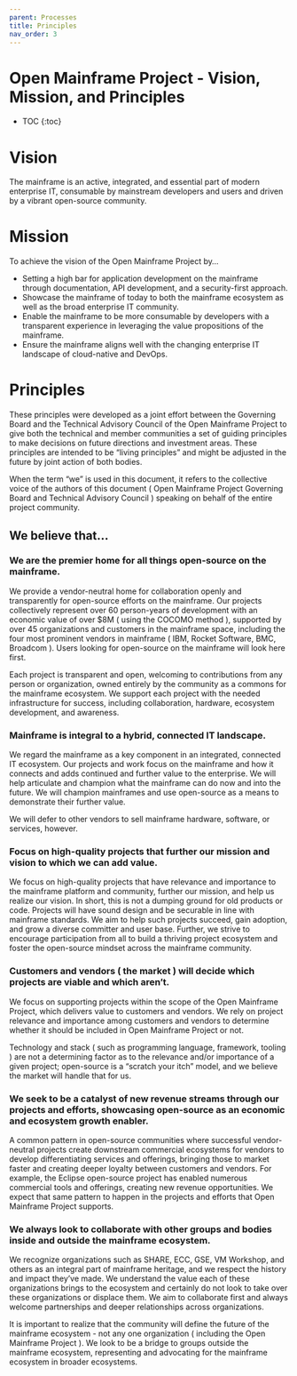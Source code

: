 ```yaml
---
parent: Processes
title: Principles
nav_order: 3
---
```


# Open Mainframe Project - Vision, Mission, and Principles

* TOC
{:toc}

# Vision

The mainframe is an active, integrated, and essential part of modern enterprise IT, consumable by mainstream developers and users and driven by a vibrant open-source community.


# Mission

To achieve the vision of the Open Mainframe Project by…

* Setting a high bar for application development on the mainframe through documentation, API development, and a security-first approach.
* Showcase the mainframe of today to both the mainframe ecosystem as well as the broad enterprise IT community.
* Enable the mainframe to be more consumable by developers with a transparent experience in leveraging the value propositions of the mainframe.
* Ensure the mainframe aligns well with the changing enterprise IT landscape of cloud-native and DevOps.


# Principles

These principles were developed as a joint effort between the Governing Board and the Technical Advisory Council of the Open Mainframe Project to give both the technical and member communities a set of guiding principles to make decisions on future directions and investment areas. These principles are intended to be “living principles” and might be adjusted in the future by joint action of both bodies.

When the term “we” is used in this document, it refers to the collective voice of the authors of this document ( Open Mainframe Project Governing Board and Technical Advisory Council ) speaking on behalf of the entire project community.


## We believe that...


### We are the premier home for all things open-source on the mainframe.

We provide a vendor-neutral home for collaboration openly and transparently for open-source efforts on the mainframe. Our projects collectively represent over 60 person-years of development with an economic value of over $8M ( using the COCOMO method ), supported by over 45 organizations and customers in the mainframe space, including the four most prominent vendors in mainframe ( IBM, Rocket Software, BMC, Broadcom ). Users looking for open-source on the mainframe will look here first.

Each project is transparent and open, welcoming to contributions from any person or organization, owned entirely by the community as a commons for the mainframe ecosystem. We support each project with the needed infrastructure for success, including collaboration, hardware, ecosystem development, and awareness.


### Mainframe is integral to a hybrid, connected IT landscape.

We regard the mainframe as a key component in an integrated, connected IT ecosystem. Our projects and work focus on the mainframe and how it connects and adds continued and further value to the enterprise. We will help articulate and champion what the mainframe can do now and into the future. We will champion mainframes and use open-source as a means to demonstrate their further value. 

We will defer to other vendors to sell mainframe hardware, software, or services, however. 


### Focus on high-quality projects that further our mission and vision to which we can add value.

We focus on high-quality projects that have relevance and importance to the mainframe platform and community, further our mission, and help us realize our vision. In short, this is not a dumping ground for old products or code.  Projects will have sound design and be securable in line with mainframe standards. We aim to help such projects succeed, gain adoption, and grow a diverse committer and user base. Further, we strive to encourage participation from all to build a thriving project ecosystem and foster the open-source mindset across the mainframe community.


### Customers and vendors ( the market ) will decide which projects are viable and which aren’t.   

We focus on supporting projects within the scope of the Open Mainframe Project, which delivers value to customers and vendors. We rely on project relevance and importance among customers and vendors to determine whether it should be included in Open Mainframe Project or not. 

Technology and stack ( such as programming language, framework, tooling ) are not a determining factor as to the relevance and/or importance of a given project; open-source is a “scratch your itch” model, and we believe the market will handle that for us.


### We seek to be a catalyst of new revenue streams through our projects and efforts, showcasing open-source as an economic and ecosystem growth enabler.

A common pattern in open-source communities where successful vendor-neutral projects create downstream commercial ecosystems for vendors to develop differentiating services and offerings, bringing those to market faster and creating deeper loyalty between customers and vendors. For example, the Eclipse open-source project has enabled numerous commercial tools and offerings, creating new revenue opportunities. We expect that same pattern to happen in the projects and efforts that Open Mainframe Project supports.


### We always look to collaborate with other groups and bodies inside and outside the mainframe ecosystem.

We recognize organizations such as SHARE, ECC, GSE, VM Workshop, and others as an integral part of mainframe heritage, and we respect the history and impact they’ve made. We understand the value each of these organizations brings to the ecosystem and certainly do not look to take over these organizations or displace them. We aim to collaborate first and always welcome partnerships and deeper relationships across organizations. 

It is important to realize that the community will define the future of the mainframe ecosystem - not any one organization ( including the Open Mainframe Project ). We look to be a bridge to groups outside the mainframe ecosystem, representing and advocating for the mainframe ecosystem in broader ecosystems.


